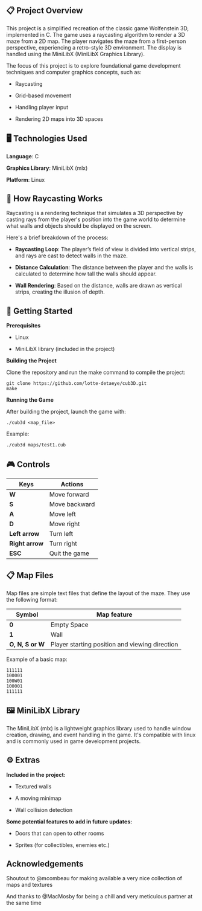 ## 📋 Project Overview

This project is a simplified recreation of the classic game Wolfenstein 3D, implemented in C. The game uses a raycasting algorithm to render a 3D maze from a 2D map. The player navigates the maze from a first-person perspective, experiencing a retro-style 3D environment. The display is handled using the MiniLibX (MiniLibX Graphics Library).

The focus of this project is to explore foundational game development techniques and computer graphics concepts, such as:

* Raycasting
  
* Grid-based movement
  
* Handling player input
  
* Rendering 2D maps into 3D spaces


## 🖥️ Technologies Used

**Language**: C

**Graphics Library**: MiniLibX (mlx)

**Platform**: Linux


## 📐 How Raycasting Works

Raycasting is a rendering technique that simulates a 3D perspective by casting rays from the player's position into the game world to determine what walls and objects should be displayed on the screen.

Here's a brief breakdown of the process:

* **Raycasting Loop**: The player’s field of view is divided into vertical strips, and rays are cast to detect walls in the maze.

* **Distance Calculation**: The distance between the player and the walls is calculated to determine how tall the walls should appear.

* **Wall Rendering**: Based on the distance, walls are drawn as vertical strips, creating the illusion of depth.


## 🚀 Getting Started

**Prerequisites**

* Linux

* MiniLibX library (included in the project)

**Building the Project**

Clone the repository and run the make command to compile the project:

```
git clone https://github.com/lotte-detaeye/cub3D.git
make
```

**Running the Game**

After building the project, launch the game with:

```
./cub3d <map_file>
```
Example:

```
./cub3d maps/test1.cub
```


## 🎮 Controls

| Keys | Actions |
| ------------|-------------| 
| **W** | Move forward | 
| **S** | Move backward | 
| **A** | Move left | 
| **D** | Move right | 
| **Left arrow** | Turn left | 
| **Right arrow** | Turn right | 
| **ESC** | Quit the game| 


## 📋 Map Files

Map files are simple text files that define the layout of the maze. They use the following format:

| Symbol | Map feature |
| ------------|-------------| 
| **0** | Empty Space| 
| **1** | Wall| 
| **O, N, S or W** | Player starting position and viewing direction | 

Example of a basic map:

```
111111
100001
100W01
100001
111111
```


## 🖼️ MiniLibX Library

The MiniLibX (mlx) is a lightweight graphics library used to handle window creation, drawing, and event handling in the game. It's compatible with linux and is commonly used in game development projects.



## ⚙️ Extras

**Included in the project:**

* Textured walls
  
* A moving minimap
  
* Wall collision detection

**Some potential features to add in future updates:**

* Doors that can open to other rooms

* Sprites (for collectibles, enemies etc.)
  

## Acknowledgements

Shoutout to @mcombeau for making available a very nice collection of maps and textures

And thanks to @MacMosby for being a chill and very meticulous partner at the same time

